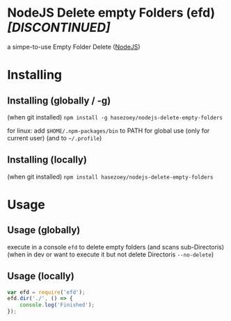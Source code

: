 # NodeJS Delete empty Folders (efd) *[DISCONTINUED]*
a simpe-to-use Empty Folder Delete ([NodeJS](https://nodejs.org/))

# Installing
## Installing (globally / -g)
(when git installed) `npm install -g hasezoey/nodejs-delete-empty-folders` 

for linux:
    add `$HOME/.npm-packages/bin` to PATH for global use (only for current user) (and to `~/.profile`)

## Installing (locally)
(when git installed) `npm install hasezoey/nodejs-delete-empty-folders` 

# Usage
## Usage (globally)
execute in a console `efd` to delete empty folders (and scans sub-Directoris)
(when in dev or want to execute it but not delete Directoris `--no-delete`)

## Usage (locally)
```js
var efd = require('efd');
efd.dir('./', () => {
    console.log('Finished');
});
```
